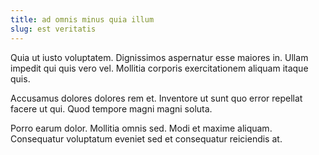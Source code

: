 ```yaml
---
title: ad omnis minus quia illum
slug: est veritatis
---
```


Quia ut iusto voluptatem. Dignissimos aspernatur esse maiores in. Ullam impedit qui quis vero vel. Mollitia corporis exercitationem aliquam itaque quis.

Accusamus dolores dolores rem et. Inventore ut sunt quo error repellat facere ut qui. Quod tempore magni magni soluta.

Porro earum dolor. Mollitia omnis sed. Modi et maxime aliquam. Consequatur voluptatum eveniet sed et consequatur reiciendis at.
